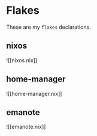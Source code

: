 # Flakes

These are my `flakes` declarations. 

## nixos

![[nixos.nix]]

## home-manager

![[home-manager.nix]]

## emanote

![[emanote.nix]]